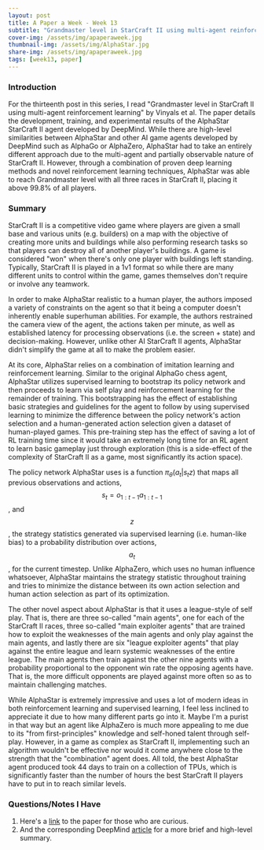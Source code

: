 ```yaml
---
layout: post
title: A Paper a Week - Week 13
subtitle: "Grandmaster level in StarCraft II using multi-agent reinforcement learning, Vinyals et al."
cover-img: /assets/img/apaperaweek.jpg
thumbnail-img: /assets/img/AlphaStar.jpg
share-img: /assets/img/apaperaweek.jpg
tags: [week13, paper]
---
```


### Introduction
For the thirteenth post in this series, I read "Grandmaster level in StarCraft II using multi-agent reinforcement learning" by Vinyals et al. The paper details the development, training, and experimental results of the AlphaStar StarCraft II agent developed by DeepMind. While there are high-level similarities between AlphaStar and other AI game agents developed by DeepMind such as AlphaGo or AlphaZero, AlphaStar had to take an entirely different approach due to the multi-agent and partially observable nature of StarCraft II. However, through a combination of proven deep learning methods and novel reinforcement learning techniques, AlphaStar was able to reach Grandmaster level with all three races in StarCraft II, placing it above 99.8% of all players.

### Summary
StarCraft II is a competitive video game where players are given a small base and various units (e.g. builders) on a map with the objective of creating more units and buildings while also performing research tasks so that players can destroy all of another player's buildings. A game is considered "won" when there's only one player with buildings left standing. Typically, StarCraft II is played in a 1v1 format so while there are many different units to control within the game, games themselves don't require or involve any teamwork.

In order to make AlphaStar realistic to a human player, the authors imposed a variety of constraints on the agent so that it being a computer doesn't inherently enable superhuman abilities. For example, the authors restrained the camera view of the agent, the actions taken per minute, as well as established latency for processing observations (i.e. the screen + state) and decision-making. However, unlike other AI StarCraft II agents, AlphaStar didn't simplify the game at all to make the problem easier.

At its core, AlphaStar relies on a combination of imitation learning and reinforcement learning. Similar to the original AlphaGo chess agent, AlphaStar utilizes supervised learning to bootstrap its policy network and then proceeds to learn via self play and reinforcement learning for the remainder of training. This bootstrapping has the effect of establishing basic strategies and guidelines for the agent to follow by using supervised learning to minimize the difference between the policy network's action selection and a human-generated action selection given a dataset of human-played games. This pre-training step has the effect of saving a lot of RL training time since it would take an extremely long time for an RL agent to learn basic gameplay just through exploration (this is a side-effect of the complexity of StarCraft II as a game, most significantly its action space).

The policy network AlphaStar uses is a function $\pi_{\theta}(a_t | s_tz)$ that maps all previous observations and actions, $$s_t=o_{1:t-1}a_{1:t-1}$$, and $$z$$, the strategy statistics generated via supervised learning (i.e. human-like bias) to a probability distribution over actions, $$a_t$$, for the current timestep. Unlike AlphaZero, which uses no human influence whatsoever, AlphaStar maintains the strategy statistic throughout training and tries to minimize the distance between its own action selection and human action selection as part of its optimization.

The other novel aspect about AlphaStar is that it uses a league-style of self play. That is, there are three so-called "main agents", one for each of the StarCraft II races, three so-called "main exploiter agents" that are trained how to exploit the weaknesses of the main agents and only play against the main agents, and lastly there are six "league exploiter agents" that play against the entire league and learn systemic weaknesses of the entire league. The main agents then train against the other nine agents with a probability proportional to the opponent win rate the opposing agents have. That is, the more difficult opponents are played against more often so as to maintain challenging matches.

While AlphaStar is extremely impressive and uses a lot of modern ideas in both reinforcement learning and supervised learning, I feel less inclined to appreciate it due to how many different parts go into it. Maybe I'm a purist in that way but an agent like AlphaZero is much more appealing to me due to its "from first-principles" knowledge and self-honed talent through self-play. However, in a game as complex as StarCraft II, implementing such an algorithm wouldn't be effective nor would it come anywhere close to the strength that the "combination" agent does. All told, the best AlphaStar agent produced took 44 days to train on a collection of TPUs, which is significantly faster than the number of hours the best StarCraft II players have to put in to reach similar levels.

### Questions/Notes I Have
1. Here's a [link](https://www.nature.com/articles/s41586-019-1724-z.epdf?author_access_token=lZH3nqPYtWJXfDA10W0CNNRgN0jAjWel9jnR3ZoTv0PSZcPzJFGNAZhOlk4deBCKzKm70KfinloafEF1bCCXL6IIHHgKaDkaTkBcTEv7aT-wqDoG1VeO9-wO3GEoAMF9bAOt7mJ0RWQnRVMbyfgH9A%3D%3D) to the paper for those who are curious.
2. And the corresponding DeepMind [article](https://deepmind.google/discover/blog/alphastar-grandmaster-level-in-starcraft-ii-using-multi-agent-reinforcement-learning/) for a more brief and high-level summary.